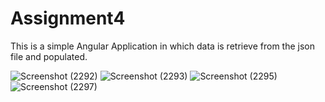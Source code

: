 # Assignment4
This is a simple Angular Application in which data is retrieve from the json file and populated.

![Screenshot (2292)](https://user-images.githubusercontent.com/104863304/226935169-62bea34f-378c-4d2f-b324-23752fe8b7b2.png)
![Screenshot (2293)](https://user-images.githubusercontent.com/104863304/226935291-ae4791c4-f713-41ce-959e-d3ab98063d82.png)
![Screenshot (2295)](https://user-images.githubusercontent.com/104863304/226935481-e7972e11-8dcc-4b6c-bf89-723f663405a9.png)
![Screenshot (2297)](https://user-images.githubusercontent.com/104863304/226935635-1219cccc-cc31-48a8-bc19-403b8d545ff5.png)

